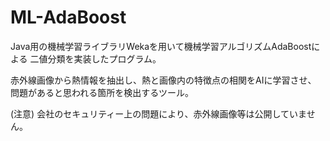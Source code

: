 # ML-AdaBoost

Java用の機械学習ライブラリWekaを用いて機械学習アルゴリズムAdaBoostによる
二値分類を実装したプログラム。

赤外線画像から熱情報を抽出し、熱と画像内の特徴点の相関をAIに学習させ、
問題があると思われる箇所を検出するツール。

(注意)
会社のセキュリティー上の問題により、赤外線画像等は公開していません。
